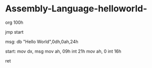 # Assembly-Language-helloworld-
org 100h

jmp start

msg: db "Hello World",0dh,0ah,24h

start: 
      mov dx, msg
      mov ah, 09h 
      int 21h
      mov ah, 0
      int 16h 
        
ret 
